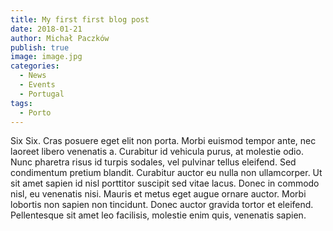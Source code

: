 ```yaml
---
title: My first first blog post
date: 2018-01-21
author: Michał Paczków
publish: true
image: image.jpg
categories:
  - News
  - Events
  - Portugal
tags:
  - Porto
---
```


Six Six. Cras posuere eget elit non porta. Morbi euismod tempor ante, nec laoreet libero venenatis a. Curabitur id vehicula purus, at molestie odio. Nunc pharetra risus id turpis sodales, vel pulvinar tellus eleifend. Sed condimentum pretium blandit. Curabitur auctor eu nulla non ullamcorper. Ut sit amet sapien id nisl porttitor suscipit sed vitae lacus. Donec in commodo nisl, eu venenatis nisi. Mauris et metus eget augue ornare auctor. Morbi lobortis non sapien non tincidunt. Donec auctor gravida tortor et eleifend. Pellentesque sit amet leo facilisis, molestie enim quis, venenatis sapien.
